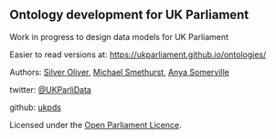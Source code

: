 Ontology development for UK Parliament
--------------------------------------

Work in progress to design data models for UK Parliament

Easier to read versions at: https://ukparliament.github.io/ontologies/

Authors: [Silver Oliver](https://twitter.com/silveroliver), [Michael Smethurst](https://twitter.com/fantasticlife), [Anya Somerville](https://twitter.com/bitten_)

twitter: [@UKParliData](https://twitter.com/ukparlidata)

github: [ukpds](https://github.com/ukparliament)





Licensed under the [Open Parliament Licence](http://www.parliament.uk/site-information/copyright/open-parliament-licence/).
